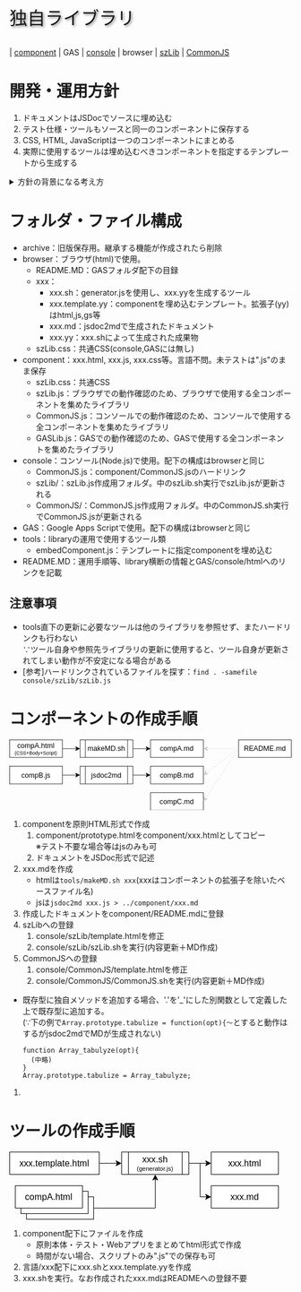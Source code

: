 <p style="font-size:2rem;text-shadow:2px 2px 4px #888;">独自ライブラリ</p>

| [component](component/README.md) | GAS | [console](console/README.md) | browser | [szLib](console/szLib/szLib.md) | [CommonJS](console/CommonJS/CommonJS.md)

# 開発・運用方針

1. ドキュメントはJSDocでソースに埋め込む
1. テスト仕様・ツールもソースと同一のコンポーネントに保存する
1. CSS, HTML, JavaScriptは一つのコンポーネントにまとめる
1. 実際に使用するツールは埋め込むべきコンポーネントを指定するテンプレートから生成する

<details><summary>方針の背景になる考え方</summary>

## 課題

1. メニューなど、一つの機能はCSS/HTML/Scriptから成るが、一元管理がしにくい<br>
   ドキュメント・テスト(仕様・スクリプト)は特に散逸しやすい
1. MarkDownで出力できない(できるはずだが試行錯誤でめげた)
1. Mermaid等の拡張機能をJSDocに入れることは困難
1. JSDocの@typeDefの記述は一箇所だが、参照は多くの場合入力・出力の2箇所、またはそれ以上になる
1. JSDocの出力ファイルが多く、管理が煩雑(README.mdからの参照が複雑)

## 対応

- VueライクにCSS/HTML/Scriptを一つのファイルにまとめる
- 文書は基本JSDocで残す。JSDocで表現しにくい図(Mermaid等)はMarkDownで記述可能にする
- テスト仕様およびツールも同一ファイルに残す
- 「表示モード」を設定、以下のように制御する
  - Doc : JSDoc + 補足説明を表示
  - Test : テスト用画面を表示。consoleでテストする場合は割愛
  - App : オンラインツール画面を表示
- ソース修正時は"update.js"を実行し、ライブラリおよび単体実行用(Node.js)ファイルを更新

## 補足

- 他コンポーネントで定義したオブジェクトへの参照が定義できないが、これは暫定的に補足説明に追記することで対応

</details>

# フォルダ・ファイル構成

- archive：旧版保存用。継承する機能が作成されたら削除
- browser：ブラウザ(html)で使用。
  - README.MD：GASフォルダ配下の目録
  - xxx：
    - xxx.sh：generator.jsを使用し、xxx.yyを生成するツール
    - xxx.template.yy：componentを埋め込むテンプレート。拡張子(yy)はhtml,js,gs等
    - xxx.md：jsdoc2mdで生成されたドキュメント
    - xxx.yy：xxx.shによって生成された成果物
  - szLib.css：共通CSS(console,GASには無し)
- component：xxx.html, xxx.js, xxx.css等。言語不問。未テストは".js"のまま保存
  - szLib.css：共通CSS
  - szLib.js：ブラウザでの動作確認のため、ブラウザで使用する全コンポーネントを集めたライブラリ
  - CommonJS.js：コンソールでの動作確認のため、コンソールで使用する全コンポーネントを集めたライブラリ
  - GASLib.js：GASでの動作確認のため、GASで使用する全コンポーネントを集めたライブラリ
- console：コンソール(Node.js)で使用。配下の構成はbrowserと同じ
  - CommonJS.js：component/CommonJS.jsのハードリンク
  - szLib/：szLib.js作成用フォルダ。中のszLib.sh実行でszLib.jsが更新される
  - CommonJS/：CommonJS.js作成用フォルダ。中のCommonJS.sh実行でCommonJS.jsが更新される
- GAS：Google Apps Scriptで使用。配下の構成はbrowserと同じ
- tools：libraryの運用で使用するツール類
  - embedComponent.js：テンプレートに指定componentを埋め込む
- README.MD：運用手順等、library横断の情報とGAS/console/htmlへのリンクを記載

## 注意事項

- tools直下の更新に必要なツールは他のライブラリを参照せず、またハードリンクも行わない<br>
  ∵ツール自身や参照先ライブラリの更新に使用すると、ツール自身が更新されてしまい動作が不安定になる場合がある
- [参考]ハードリンクされているファイルを探す：`find . -samefile console/szLib/szLib.js`

# コンポーネントの作成手順

<svg xmlns="http://www.w3.org/2000/svg" xmlns:xlink="http://www.w3.org/1999/xlink" version="1.1" width="641px" height="161px" viewBox="-0.5 -0.5 641 161"><defs/><g><path d="M 520 20 Q 520 20 447.87 20" fill="none" stroke="#cccccc" stroke-miterlimit="10" stroke-dasharray="3 3" pointer-events="stroke"/><path d="M 441.12 20 L 450.12 15.5 L 447.87 20 L 450.12 24.5 Z" fill="#cccccc" stroke="#cccccc" stroke-miterlimit="10" pointer-events="all"/><rect x="520" y="0" width="120" height="40" fill="rgb(255, 255, 255)" stroke="rgb(0, 0, 0)" pointer-events="all"/><g transform="translate(-0.5 -0.5)"><switch><foreignObject pointer-events="none" width="100%" height="100%" requiredFeatures="http://www.w3.org/TR/SVG11/feature#Extensibility" style="overflow: visible; text-align: left;"><div xmlns="http://www.w3.org/1999/xhtml" style="display: flex; align-items: unsafe center; justify-content: unsafe center; width: 118px; height: 1px; padding-top: 20px; margin-left: 521px;"><div data-drawio-colors="color: rgb(0, 0, 0); " style="box-sizing: border-box; font-size: 0px; text-align: center;"><div style="display: inline-block; font-size: 16px; font-family: Helvetica; color: rgb(0, 0, 0); line-height: 1.2; pointer-events: all; white-space: normal; overflow-wrap: normal;">README.md</div></div></div></foreignObject><text x="580" y="25" fill="rgb(0, 0, 0)" font-family="Helvetica" font-size="16px" text-anchor="middle">README.md</text></switch></g><path d="M 120 20 Q 120 20 152.13 20" fill="none" stroke="rgb(0, 0, 0)" stroke-miterlimit="10" pointer-events="stroke"/><path d="M 158.88 20 L 149.88 24.5 L 152.13 20 L 149.88 15.5 Z" fill="rgb(0, 0, 0)" stroke="rgb(0, 0, 0)" stroke-miterlimit="10" pointer-events="all"/><rect x="0" y="0" width="120" height="40" fill="rgb(255, 255, 255)" stroke="rgb(0, 0, 0)" pointer-events="all"/><g transform="translate(-0.5 -0.5)"><switch><foreignObject pointer-events="none" width="100%" height="100%" requiredFeatures="http://www.w3.org/TR/SVG11/feature#Extensibility" style="overflow: visible; text-align: left;"><div xmlns="http://www.w3.org/1999/xhtml" style="display: flex; align-items: unsafe center; justify-content: unsafe center; width: 118px; height: 1px; padding-top: 20px; margin-left: 1px;"><div data-drawio-colors="color: rgb(0, 0, 0); " style="box-sizing: border-box; font-size: 0px; text-align: center;"><div style="display: inline-block; font-size: 16px; font-family: Helvetica; color: rgb(0, 0, 0); line-height: 1.2; pointer-events: all; white-space: normal; overflow-wrap: normal;">compA.html<br /><font style="font-size: 11px;">(CSS+Body+Script)</font></div></div></div></foreignObject><text x="60" y="25" fill="rgb(0, 0, 0)" font-family="Helvetica" font-size="16px" text-anchor="middle">compA.html...</text></switch></g><path d="M 280 20 Q 280 20 312.13 20" fill="none" stroke="rgb(0, 0, 0)" stroke-miterlimit="10" pointer-events="stroke"/><path d="M 318.88 20 L 309.88 24.5 L 312.13 20 L 309.88 15.5 Z" fill="rgb(0, 0, 0)" stroke="rgb(0, 0, 0)" stroke-miterlimit="10" pointer-events="all"/><rect x="160" y="0" width="120" height="40" fill="rgb(255, 255, 255)" stroke="rgb(0, 0, 0)" pointer-events="all"/><path d="M 172 0 L 172 40 M 268 0 L 268 40" fill="none" stroke="rgb(0, 0, 0)" stroke-miterlimit="10" pointer-events="all"/><g transform="translate(-0.5 -0.5)"><switch><foreignObject pointer-events="none" width="100%" height="100%" requiredFeatures="http://www.w3.org/TR/SVG11/feature#Extensibility" style="overflow: visible; text-align: left;"><div xmlns="http://www.w3.org/1999/xhtml" style="display: flex; align-items: unsafe center; justify-content: unsafe center; width: 94px; height: 1px; padding-top: 20px; margin-left: 173px;"><div data-drawio-colors="color: rgb(0, 0, 0); " style="box-sizing: border-box; font-size: 0px; text-align: center;"><div style="display: inline-block; font-size: 16px; font-family: Helvetica; color: rgb(0, 0, 0); line-height: 1.2; pointer-events: all; white-space: normal; overflow-wrap: normal;">makeMD.sh</div></div></div></foreignObject><text x="220" y="25" fill="rgb(0, 0, 0)" font-family="Helvetica" font-size="16px" text-anchor="middle">makeMD.sh</text></switch></g><rect x="320" y="0" width="120" height="40" fill="rgb(255, 255, 255)" stroke="rgb(0, 0, 0)" pointer-events="all"/><g transform="translate(-0.5 -0.5)"><switch><foreignObject pointer-events="none" width="100%" height="100%" requiredFeatures="http://www.w3.org/TR/SVG11/feature#Extensibility" style="overflow: visible; text-align: left;"><div xmlns="http://www.w3.org/1999/xhtml" style="display: flex; align-items: unsafe center; justify-content: unsafe center; width: 118px; height: 1px; padding-top: 20px; margin-left: 321px;"><div data-drawio-colors="color: rgb(0, 0, 0); " style="box-sizing: border-box; font-size: 0px; text-align: center;"><div style="display: inline-block; font-size: 16px; font-family: Helvetica; color: rgb(0, 0, 0); line-height: 1.2; pointer-events: all; white-space: normal; overflow-wrap: normal;">compA.md</div></div></div></foreignObject><text x="380" y="25" fill="rgb(0, 0, 0)" font-family="Helvetica" font-size="16px" text-anchor="middle">compA.md</text></switch></g><rect x="320" y="60" width="120" height="40" fill="rgb(255, 255, 255)" stroke="rgb(0, 0, 0)" pointer-events="all"/><g transform="translate(-0.5 -0.5)"><switch><foreignObject pointer-events="none" width="100%" height="100%" requiredFeatures="http://www.w3.org/TR/SVG11/feature#Extensibility" style="overflow: visible; text-align: left;"><div xmlns="http://www.w3.org/1999/xhtml" style="display: flex; align-items: unsafe center; justify-content: unsafe center; width: 118px; height: 1px; padding-top: 80px; margin-left: 321px;"><div data-drawio-colors="color: rgb(0, 0, 0); " style="box-sizing: border-box; font-size: 0px; text-align: center;"><div style="display: inline-block; font-size: 16px; font-family: Helvetica; color: rgb(0, 0, 0); line-height: 1.2; pointer-events: all; white-space: normal; overflow-wrap: normal;">compB.md</div></div></div></foreignObject><text x="380" y="85" fill="rgb(0, 0, 0)" font-family="Helvetica" font-size="16px" text-anchor="middle">compB.md</text></switch></g><rect x="320" y="120" width="120" height="40" fill="rgb(255, 255, 255)" stroke="rgb(0, 0, 0)" pointer-events="all"/><g transform="translate(-0.5 -0.5)"><switch><foreignObject pointer-events="none" width="100%" height="100%" requiredFeatures="http://www.w3.org/TR/SVG11/feature#Extensibility" style="overflow: visible; text-align: left;"><div xmlns="http://www.w3.org/1999/xhtml" style="display: flex; align-items: unsafe center; justify-content: unsafe center; width: 118px; height: 1px; padding-top: 140px; margin-left: 321px;"><div data-drawio-colors="color: rgb(0, 0, 0); " style="box-sizing: border-box; font-size: 0px; text-align: center;"><div style="display: inline-block; font-size: 16px; font-family: Helvetica; color: rgb(0, 0, 0); line-height: 1.2; pointer-events: all; white-space: normal; overflow-wrap: normal;">compC.md</div></div></div></foreignObject><text x="380" y="145" fill="rgb(0, 0, 0)" font-family="Helvetica" font-size="16px" text-anchor="middle">compC.md</text></switch></g><path d="M 520 20 Q 520 20 446.29 75.28" fill="none" stroke="#cccccc" stroke-miterlimit="10" stroke-dasharray="3 3" pointer-events="stroke"/><path d="M 440.89 79.33 L 445.39 70.33 L 446.29 75.28 L 450.79 77.53 Z" fill="#cccccc" stroke="#cccccc" stroke-miterlimit="10" pointer-events="all"/><path d="M 520 20 Q 520 20 444.36 133.45" fill="none" stroke="#cccccc" stroke-miterlimit="10" stroke-dasharray="3 3" pointer-events="stroke"/><path d="M 440.62 139.07 L 441.87 129.09 L 444.36 133.45 L 449.36 134.08 Z" fill="#cccccc" stroke="#cccccc" stroke-miterlimit="10" pointer-events="all"/><path d="M 120 80 Q 120 80 152.13 80" fill="none" stroke="rgb(0, 0, 0)" stroke-miterlimit="10" pointer-events="stroke"/><path d="M 158.88 80 L 149.88 84.5 L 152.13 80 L 149.88 75.5 Z" fill="rgb(0, 0, 0)" stroke="rgb(0, 0, 0)" stroke-miterlimit="10" pointer-events="all"/><rect x="0" y="60" width="120" height="40" fill="rgb(255, 255, 255)" stroke="rgb(0, 0, 0)" pointer-events="all"/><g transform="translate(-0.5 -0.5)"><switch><foreignObject pointer-events="none" width="100%" height="100%" requiredFeatures="http://www.w3.org/TR/SVG11/feature#Extensibility" style="overflow: visible; text-align: left;"><div xmlns="http://www.w3.org/1999/xhtml" style="display: flex; align-items: unsafe center; justify-content: unsafe center; width: 118px; height: 1px; padding-top: 80px; margin-left: 1px;"><div data-drawio-colors="color: rgb(0, 0, 0); " style="box-sizing: border-box; font-size: 0px; text-align: center;"><div style="display: inline-block; font-size: 16px; font-family: Helvetica; color: rgb(0, 0, 0); line-height: 1.2; pointer-events: all; white-space: normal; overflow-wrap: normal;">compB.js</div></div></div></foreignObject><text x="60" y="85" fill="rgb(0, 0, 0)" font-family="Helvetica" font-size="16px" text-anchor="middle">compB.js</text></switch></g><path d="M 280 80 Q 280 80 312.13 80" fill="none" stroke="rgb(0, 0, 0)" stroke-miterlimit="10" pointer-events="stroke"/><path d="M 318.88 80 L 309.88 84.5 L 312.13 80 L 309.88 75.5 Z" fill="rgb(0, 0, 0)" stroke="rgb(0, 0, 0)" stroke-miterlimit="10" pointer-events="all"/><rect x="160" y="60" width="120" height="40" fill="rgb(255, 255, 255)" stroke="rgb(0, 0, 0)" pointer-events="all"/><path d="M 172 60 L 172 100 M 268 60 L 268 100" fill="none" stroke="rgb(0, 0, 0)" stroke-miterlimit="10" pointer-events="all"/><g transform="translate(-0.5 -0.5)"><switch><foreignObject pointer-events="none" width="100%" height="100%" requiredFeatures="http://www.w3.org/TR/SVG11/feature#Extensibility" style="overflow: visible; text-align: left;"><div xmlns="http://www.w3.org/1999/xhtml" style="display: flex; align-items: unsafe center; justify-content: unsafe center; width: 94px; height: 1px; padding-top: 80px; margin-left: 173px;"><div data-drawio-colors="color: rgb(0, 0, 0); " style="box-sizing: border-box; font-size: 0px; text-align: center;"><div style="display: inline-block; font-size: 16px; font-family: Helvetica; color: rgb(0, 0, 0); line-height: 1.2; pointer-events: all; white-space: normal; overflow-wrap: normal;">jsdoc2md</div></div></div></foreignObject><text x="220" y="85" fill="rgb(0, 0, 0)" font-family="Helvetica" font-size="16px" text-anchor="middle">jsdoc2md</text></switch></g></g><switch><g requiredFeatures="http://www.w3.org/TR/SVG11/feature#Extensibility"/><a transform="translate(0,-5)" xlink:href="https://www.drawio.com/doc/faq/svg-export-text-problems" target="_blank"><text text-anchor="middle" font-size="10px" x="50%" y="100%">Text is not SVG - cannot display</text></a></switch></svg>

1. componentを原則HTML形式で作成
   1. component/prototype.htmlをcomponent/xxx.htmlとしてコピー<br>※テスト不要な場合等はjsのみも可
   1. ドキュメントをJSDoc形式で記述
1. xxx.mdを作成
   - htmlは`tools/makeMD.sh xxx`(xxxはコンポーネントの拡張子を除いたベースファイル名)
   - jsは`jsdoc2md xxx.js > ../component/xxx.md`
1. 作成したドキュメントをcomponent/README.mdに登録
1. szLibへの登録
   1. console/szLib/template.htmlを修正
   1. console/szLib/szLib.shを実行(内容更新＋MD作成)
1. CommonJSへの登録
   1. console/CommonJS/template.htmlを修正
   1. console/CommonJS/CommonJS.shを実行(内容更新＋MD作成)

- 既存型に独自メソッドを追加する場合、'.'を'_'にした別関数として定義した上で既存型に追加する。<br>
  (∵下の例で`Array.prototype.tabulize = function(opt){〜`とすると動作はするがjsdoc2mdでMDが生成されない)
  ```
  function Array_tabulyze(opt){
    (中略)
  }
  Array.prototype.tabulize = Array_tabulyze;
  ```

1. 


# ツールの作成手順

<svg xmlns="http://www.w3.org/2000/svg" xmlns:xlink="http://www.w3.org/1999/xlink" version="1.1" width="481px" height="121px" viewBox="-0.5 -0.5 481 121"><defs/><g><path d="M 320 20 Q 320 20 352.13 20" fill="none" stroke="rgb(0, 0, 0)" stroke-miterlimit="10" pointer-events="stroke"/><path d="M 358.88 20 L 349.88 24.5 L 352.13 20 L 349.88 15.5 Z" fill="rgb(0, 0, 0)" stroke="rgb(0, 0, 0)" stroke-miterlimit="10" pointer-events="all"/><path d="M 320 20 L 340 20 L 340 80 L 352.13 80" fill="none" stroke="rgb(0, 0, 0)" stroke-miterlimit="10" pointer-events="stroke"/><path d="M 358.88 80 L 349.88 84.5 L 352.13 80 L 349.88 75.5 Z" fill="rgb(0, 0, 0)" stroke="rgb(0, 0, 0)" stroke-miterlimit="10" pointer-events="all"/><rect x="200" y="0" width="120" height="40" fill="rgb(255, 255, 255)" stroke="rgb(0, 0, 0)" pointer-events="all"/><path d="M 212 0 L 212 40 M 308 0 L 308 40" fill="none" stroke="rgb(0, 0, 0)" stroke-miterlimit="10" pointer-events="all"/><g transform="translate(-0.5 -0.5)"><switch><foreignObject pointer-events="none" width="100%" height="100%" requiredFeatures="http://www.w3.org/TR/SVG11/feature#Extensibility" style="overflow: visible; text-align: left;"><div xmlns="http://www.w3.org/1999/xhtml" style="display: flex; align-items: unsafe center; justify-content: unsafe center; width: 94px; height: 1px; padding-top: 20px; margin-left: 213px;"><div data-drawio-colors="color: rgb(0, 0, 0); " style="box-sizing: border-box; font-size: 0px; text-align: center;"><div style="display: inline-block; font-size: 16px; font-family: Helvetica; color: rgb(0, 0, 0); line-height: 1.2; pointer-events: all; white-space: normal; overflow-wrap: normal;">xxx.sh<br /><font style="font-size: 11px;">(generator.js)</font></div></div></div></foreignObject><text x="260" y="25" fill="rgb(0, 0, 0)" font-family="Helvetica" font-size="16px" text-anchor="middle">xxx.sh...</text></switch></g><rect x="30" y="80" width="120" height="40" fill="rgb(255, 255, 255)" stroke="rgb(0, 0, 0)" pointer-events="none"/><rect x="20" y="70" width="120" height="40" fill="rgb(255, 255, 255)" stroke="rgb(0, 0, 0)" pointer-events="none"/><rect x="10" y="60" width="120" height="40" fill="rgb(255, 255, 255)" stroke="rgb(0, 0, 0)" pointer-events="none"/><g transform="translate(-0.5 -0.5)"><switch><foreignObject pointer-events="none" width="100%" height="100%" requiredFeatures="http://www.w3.org/TR/SVG11/feature#Extensibility" style="overflow: visible; text-align: left;"><div xmlns="http://www.w3.org/1999/xhtml" style="display: flex; align-items: unsafe center; justify-content: unsafe center; width: 118px; height: 1px; padding-top: 80px; margin-left: 11px;"><div data-drawio-colors="color: rgb(0, 0, 0); " style="box-sizing: border-box; font-size: 0px; text-align: center;"><div style="display: inline-block; font-size: 16px; font-family: Helvetica; color: rgb(0, 0, 0); line-height: 1.2; pointer-events: none; white-space: normal; overflow-wrap: normal;">compA.html</div></div></div></foreignObject><text x="70" y="85" fill="rgb(0, 0, 0)" font-family="Helvetica" font-size="16px" text-anchor="middle">compA.html</text></switch></g><path d="M 160 20 Q 160 20 192.13 20" fill="none" stroke="rgb(0, 0, 0)" stroke-miterlimit="10" pointer-events="none"/><path d="M 198.88 20 L 189.88 24.5 L 192.13 20 L 189.88 15.5 Z" fill="rgb(0, 0, 0)" stroke="rgb(0, 0, 0)" stroke-miterlimit="10" pointer-events="none"/><rect x="0" y="0" width="160" height="40" fill="rgb(255, 255, 255)" stroke="rgb(0, 0, 0)" pointer-events="none"/><g transform="translate(-0.5 -0.5)"><switch><foreignObject pointer-events="none" width="100%" height="100%" requiredFeatures="http://www.w3.org/TR/SVG11/feature#Extensibility" style="overflow: visible; text-align: left;"><div xmlns="http://www.w3.org/1999/xhtml" style="display: flex; align-items: unsafe center; justify-content: unsafe center; width: 158px; height: 1px; padding-top: 20px; margin-left: 1px;"><div data-drawio-colors="color: rgb(0, 0, 0); " style="box-sizing: border-box; font-size: 0px; text-align: center;"><div style="display: inline-block; font-size: 16px; font-family: Helvetica; color: rgb(0, 0, 0); line-height: 1.2; pointer-events: none; white-space: normal; overflow-wrap: normal;">xxx.template.html</div></div></div></foreignObject><text x="80" y="25" fill="rgb(0, 0, 0)" font-family="Helvetica" font-size="16px" text-anchor="middle">xxx.template.html</text></switch></g><rect x="360" y="0" width="120" height="40" fill="rgb(255, 255, 255)" stroke="rgb(0, 0, 0)" pointer-events="none"/><g transform="translate(-0.5 -0.5)"><switch><foreignObject pointer-events="none" width="100%" height="100%" requiredFeatures="http://www.w3.org/TR/SVG11/feature#Extensibility" style="overflow: visible; text-align: left;"><div xmlns="http://www.w3.org/1999/xhtml" style="display: flex; align-items: unsafe center; justify-content: unsafe center; width: 118px; height: 1px; padding-top: 20px; margin-left: 361px;"><div data-drawio-colors="color: rgb(0, 0, 0); " style="box-sizing: border-box; font-size: 0px; text-align: center;"><div style="display: inline-block; font-size: 16px; font-family: Helvetica; color: rgb(0, 0, 0); line-height: 1.2; pointer-events: none; white-space: normal; overflow-wrap: normal;">xxx.html</div></div></div></foreignObject><text x="420" y="25" fill="rgb(0, 0, 0)" font-family="Helvetica" font-size="16px" text-anchor="middle">xxx.html</text></switch></g><rect x="360" y="60" width="120" height="40" fill="rgb(255, 255, 255)" stroke="rgb(0, 0, 0)" pointer-events="none"/><g transform="translate(-0.5 -0.5)"><switch><foreignObject pointer-events="none" width="100%" height="100%" requiredFeatures="http://www.w3.org/TR/SVG11/feature#Extensibility" style="overflow: visible; text-align: left;"><div xmlns="http://www.w3.org/1999/xhtml" style="display: flex; align-items: unsafe center; justify-content: unsafe center; width: 118px; height: 1px; padding-top: 80px; margin-left: 361px;"><div data-drawio-colors="color: rgb(0, 0, 0); " style="box-sizing: border-box; font-size: 0px; text-align: center;"><div style="display: inline-block; font-size: 16px; font-family: Helvetica; color: rgb(0, 0, 0); line-height: 1.2; pointer-events: none; white-space: normal; overflow-wrap: normal;">xxx.md</div></div></div></foreignObject><text x="420" y="85" fill="rgb(0, 0, 0)" font-family="Helvetica" font-size="16px" text-anchor="middle">xxx.md</text></switch></g><path d="M 150 100 L 260 100 L 260 47.87" fill="none" stroke="rgb(0, 0, 0)" stroke-miterlimit="10" pointer-events="none"/><path d="M 260 41.12 L 264.5 50.12 L 260 47.87 L 255.5 50.12 Z" fill="rgb(0, 0, 0)" stroke="rgb(0, 0, 0)" stroke-miterlimit="10" pointer-events="none"/></g><switch><g requiredFeatures="http://www.w3.org/TR/SVG11/feature#Extensibility"/><a transform="translate(0,-5)" xlink:href="https://www.drawio.com/doc/faq/svg-export-text-problems" target="_blank"><text text-anchor="middle" font-size="10px" x="50%" y="100%">Text is not SVG - cannot display</text></a></switch></svg>

1. component配下にファイルを作成
   - 原則本体・テスト・Webアプリをまとめてhtml形式で作成
   - 時間がない場合、スクリプトのみ".js"での保存も可
1. 言語/xxx配下にxxx.shとxxx.template.yyを作成
1. xxx.shを実行。なお作成されたxxx.mdはREADMEへの登録不要

<!--
- [JavaScript](JavaScript/README.md)

# 構成

## フォルダ

GitHub/library/(language)/
- CSS : ライブラリ共通のCSSファイル(ex.szDefault.css)
- JavaScript : JavaScriptで記述されたコンポーネント<br>
  HTMLで記述され、CSS/HTML/Script/外部参照を一元管理する。
  - CSS : 親フォルダに存在するコンポーネントの内、独自CSS定義部
  - HTML : 同様に、独自HTML部
  - script : 同様に、Script部
  - external : 同様に、CSS/Scriptの外部参照
- lib : コンポーネントを取捨選択して作成された用途別ライブラリ
- node : コマンドライン(Node.js)で実行な形式のコンポーネント<br>
  ※ nodeで実行可能なら記述言語を問わず、当フォルダに集約する。

## シェルスクリプト

- clean.sh : 自動生成される不要なファイルを削除
- createLib.sh : 用途別ライブラリの作成
- createMD.sh : 指定コンポーネントのMarkdownを作成

# ライブラリ

- [localLib](lib/localLib.md) : HTMLまたはバッチ(Node.js)用ライブラリ
-->